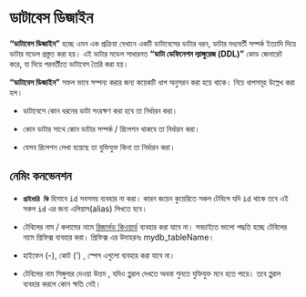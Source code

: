 # ডাটাবেস ডিজাইন

**“ডাটাবেস ডিজাইন”** হচ্ছে এমন এক প্রক্রিয়া যেখানে একটি ডাটাবেসের ডাটার ধরন, ডাটার মধ্যবর্তী সম্পর্ক ইত্যাদি দিয়ে ডাটার মডেল প্রস্তুত করা হয়। এই ডাটার মডেল সাধারনত **“ডাটা ডেফিনেশন ল্যাঙ্গুয়েজ (DDL)”** কোড জেনারেট করে, যা দিয়ে পরবর্তীতে ডাটাবেস তৈরি করা হয়। 

**“ডাটাবেস ডিজাইন”** সফল ভাবে সম্পন্য করার জন্য কয়েকটি ধাপ অনুসরন করা হয়ে থাকে। নিচে ধাপসমূহ উল্লেখ করা হল।

* ডাটাবেসে কোন ধরনের ডাটা সংরক্ষণ করা হবে তা নির্ধারন করা।

* কোন ডাটার সাথে কোন ডাটার সম্পর্ক / রিলেশন থাকবে তা নির্ধারন করা।

* যেসব রিলেশন লেখা হয়েছে তা যুক্তিযুক্ত কিনা তা নির্ধারন করা।

## নেমিং কনভেনশন
* **`প্রাইমারি কি`** হিসাবে `id` সবসময় ব্যবহার না করা। কারন জয়েন কুয়েরিতে সকল টেবিলে যদি `id` থাকে তবে এই সকল `id` এর জন্য এলিয়াস(alias) লিখতে হবে।

* টেবিলের নাম / কলামের নামে [রিজার্ভড কিওয়ার্ড](reserved-keyword.md) ব্যবহার করা যাবে না। সবচাইতে ভালো পদ্ধতি হচ্ছে টেবিলের নামে প্রিফিক্স ব্যবহার করা। প্রিফিক্স এর উদাহরনঃ mydb_tableName। 

* হাইফেন (-), কোট (‘) , স্পেস এগুলো ব্যবহার করা যাবে না।

* টেবিলের নাম সিঙ্গুলার দেওয়া উত্তম , যদিও প্লুরাল দেখতে অথবা শুনতে যুক্তিযুক্ত মনে হতে পারে। তবে প্লুরাল ব্যবহার করলে কোন ক্ষতি নেই।


